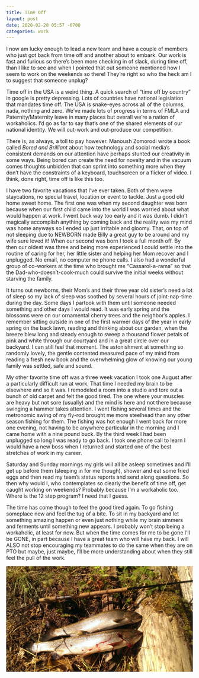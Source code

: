 ```yaml
---
title: Time Off
layout: post
date: 2020-02-20 05:57 -0700
categories: work 
---
```

I now am lucky enough to lead a new team and have a couple of members who just got back from time off and another about to embark.  Our work is fast and furious so there’s been more checking in of slack, during time off, than I like to see and when I pointed that out someone mentioned how I seem to work on the weekends so there!  They’re right so who the heck am I to suggest that someone unplug?

Time off in the USA is a weird thing.  A quick search of “time off by country” in google is pretty depressing.  Lots of countries have national legislation that mandates time off.  The USA is snake-eyes across all of the columns, nada, nothing and zero.  We’ve made lots of progress in terms of FMLA and Paternity/Maternity leave in many places but overall we’re a nation of workaholics.  I’d go as far to say that’s one of the shared elements of our national identity.  We will out-work and out-produce our competition.

There is, as always, a toll to pay however.  Manoush Zomorodi wrote a book called *Bored and Brilliant* about how technology and social media’s consistent demands on our attention have perhaps stunted our creativity in some ways.  Being bored can create the need for novelty and in the vacuum comes thoughts unbidden that can sprint into something more when they don’t have the constraints of a keyboard, touchscreen or a flicker of video.  I think, done right, time off is like this too.

I have two favorite vacations that I’ve ever taken.  Both of them were staycations, no special travel, location or event to tackle.  Just a good old home sweet home.  The first one was when my second daughter was born because when our first child came into the world I was worried about what would happen at work.  I went back way too early and it was dumb.  I didn’t magically accomplish anything by coming back and the reality was my mind was home anyways so I ended up just irritable and gloomy.  That, on top of not sleeping due to NEWBORN made Billy a great guy to be around and my wife sure loved it!  When our second was born I took a full month off.  By then our oldest was three and being more experienced I could settle into the routine of caring for her, her little sister and helping her Mom recover and I unplugged.  No email, no computer no phone calls.  I also had a wonderful group of co-workers at the time who brought me “Cassarol-a-rama” so that the Dad-who-doesn’t-cook-much could survive the initial weeks without starving the family. 

It turns out newborns, their Mom’s and their three year old sister’s need a lot of sleep so my lack of sleep was soothed by several hours of joint-nap-time during the day.  Some days I partook with them until someone needed something and other days I would read.  It was early spring and the blossoms were on our ornamental cherry trees and the neighbor’s apples.  I remember sitting outside in one of the first warmer days of the year in early spring on the back lawn, reading and thinking about our garden, when the breeze blew long and steady enough to sweep a thousand flower petals of pink and white through our courtyard and in a great circle over our backyard.  I can still feel that moment.  The astonishment at something so randomly lovely, the gentle contented measured pace of my mind from reading a fresh new book and the overwhelming glow of knowing our young family was settled, safe and sound.

My other favorite time off was a three week vacation I took one August after a particularly difficult run at work.  That time I needed my brain to be elsewhere and so it was.  I remodeled a room into a studio and tore out a bunch of old carpet and felt the good tired.  The one where your muscles are heavy but not sore (usually) and the mind is here and not there because swinging a hammer takes attention. I went fishing several times and the metronomic swing of my fly-rod brought me more steelhead than any other season fishing for them.  The fishing was hot enough I went back for more one evening, not having to be anywhere particular in the morning and I came home with a nine pound buck.  By the third week I had been unplugged so long I was ready to go back.  I took one phone call to learn I would have a new boss when I returned and started one of the best stretches of work in my career.  

Saturday and Sunday mornings my girls will all be asleep sometimes and I’ll get up before them (sleeping in for me though), shower and eat some fried eggs and then read my team’s status reports and send along questions.  So then why would I, who contemplates so clearly the benefit of time off, get caught working on weekends?  Probably because I’m a workaholic too.  Where is the 12 step program?  I need that I guess.  

The time has come though to feel the good tired again.  To go fishing someplace new and feel the tug of a bite.  To sit in my backyard and let something amazing happen or even just nothing while my brain simmers and ferments until something new appears.  I probably won’t stop being a workaholic, at least for now.  But when the time comes for me to be gone I’ll be GONE, in part because I have a great team who will have my back.  I will ALSO not stop encouraging my teammates to do the same when they are on PTO but maybe, just maybe, I’ll be more understanding about when they still feel the pull of the work.

![FISH](/images/steelhead.jpg)
